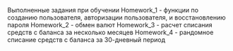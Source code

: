 Выполненные задания при обучении
Homework_1 - функции по созданию пользователя, авторизации пользователя, и восстановлению пароля
Homework_2 - обмен валют
Homework_3 - расчет списания средств с баланса за несколько месяцев
Homework_4 - рандомное списание средств с баланса за 30-дневный период
